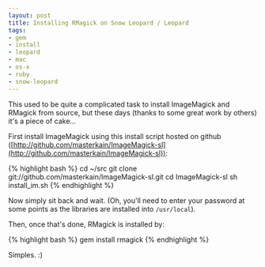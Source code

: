 ```yaml
---
layout: post
title: Installing RMagick on Snow Leopard / Leopard
tags:
- gem
- install
- leopard
- mac
- os-x
- ruby
- snow-leopard
---
```


This used to be quite a complicated task to install ImageMagick and RMagick from source, but
these days (thanks to some great work by others) it's a piece of cake...

First install ImageMagick using this install script hosted on github
([http://github.com/masterkain/ImageMagick-sl](http://github.com/masterkain/ImageMagick-sl)):

{% highlight bash %}
cd ~/src
git clone git://github.com/masterkain/ImageMagick-sl.git
cd ImageMagick-sl
sh install_im.sh
{% endhighlight %}

Now simply sit back and wait. (Oh, you'll need to enter your password at some points as the
libraries are installed into `/usr/local`).

Then, once that's done, RMagick is installed by:

{% highlight bash %}
gem install rmagick
{% endhighlight %}

Simples. :)
